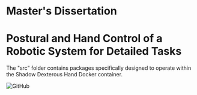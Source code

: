 # Master's Dissertation
# Postural and Hand Control of a Robotic System for Detailed Tasks

The "src" folder contains packages specifically designed to operate within the Shadow Dexterous Hand Docker container.

![GitHub](https://github.com/up201806842/ShadowHand_MastersThesis/assets/78873048/7e383afe-fdf2-452d-8b5b-7ac8c4cdc83a)
